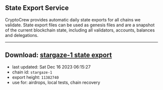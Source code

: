 ## State Export Service
CryptoCrew provides automatic daily state exports for all chains we validate. State export files can be used as genesis files and are a snapshot of the current blockchain state, including all validators, accounts, balances and delegations.

---
**Download: [stargaze-1 state export](https://dl.ccvalidators.com/SERVICE/stargaze/stargaze-1_export_11382740.json)**
---

- last updated: Sat Dec 16 2023 06:15:27
- chain id: `stargaze-1`
- export height: `11382740`
- use for: airdrops, local tests, chain recovery
